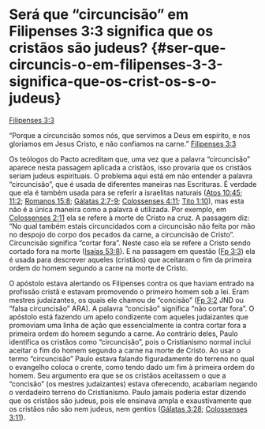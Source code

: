 # Será que “circuncisão” em Filipenses 3:3 significa que os cristãos são judeus? {#ser-que-circuncis-o-em-filipenses-3-3-significa-que-os-crist-os-s-o-judeus}

[Filipenses 3:3](http://bibliaonline.com.br/acf/fp/3/3)

“Porque a circuncisão somos nós, que servimos a Deus em espírito, e nos gloriamos em Jesus Cristo, e não confiamos na carne.” [Filipenses 3:3](http://bibliaonline.com.br/acf/fp/3/3)

Os teólogos do Pacto acreditam que, uma vez que a palavra “circuncisão” aparece nesta passagem aplicada a cristãos, isso provaria que os cristãos seriam judeus espirituais. O problema aqui está em não entender a palavra “circuncisão”, que é usada de diferentes maneiras nas Escrituras. É verdade que ela é também usada para se referir a israelitas naturais ([Atos 10:45](http://bibliaonline.com.br/acf/atos/10/45); [11:2](http://bibliaonline.com.br/acf/atos/11/2); [Romanos 15:8](http://bibliaonline.com.br/acf/rm/15/8); [Gálatas 2:7-9](http://bibliaonline.com.br/acf/gl/2/7-9); [Colossenses 4:11](http://bibliaonline.com.br/acf/cl/4/11); [Tito 1:10](http://bibliaonline.com.br/acf/tt/1/10)), mas esta não é a única maneira como a palavra é utilizada. Por exemplo, em [Colossenses 2:11](http://bibliaonline.com.br/acf/cl/2/11) ela se refere à morte de Cristo na cruz. A passagem diz: “No qual também estais circuncidados com a circuncisão não feita por mão no despojo do corpo dos pecados da carne, a circuncisão de Cristo”. Circuncisão significa “cortar fora”. Neste caso ela se refere a Cristo sendo cortado fora na morte ([Isaías 53:8](http://bibliaonline.com.br/acf/is/53/8)). E na passagem em questão ([Fp 3:3](http://bibliaonline.com.br/acf/fp/3/3)) ela é usada para descrever aqueles (cristãos) que aceitaram o fim da primeira ordem do homem segundo a carne na morte de Cristo.

O apóstolo estava alertando os Filipenses contra os que haviam entrado na profissão cristã e estavam promovendo o primeiro homem sob a lei. Eram mestres judaizantes, os quais ele chamou de “concisão” ([Fp 3:2](http://bibliaonline.com.br/acf/fp/3/2) JND ou “falsa circuncisão” ARA). A palavra “concisão” significa “não cortar fora”. O apóstolo está fazendo um apelo condizente com aqueles judaizantes que promoviam uma linha de ação que essencialmente ia contra cortar fora a primeira ordem do homem segundo a carne. Ao contrário deles, Paulo identifica os cristãos como “circuncisão”, pois o Cristianismo normal inclui aceitar o fim do homem segundo a carne na morte de Cristo. Ao usar o termo “circuncisão” Paulo estava falando figuradamente do terreno no qual o evangelho coloca o crente, como tendo dado um fim à primeira ordem do homem. Seu argumento era que se os cristãos aceitassem o que a “concisão” (os mestres judaizantes) estava oferecendo, acabariam negando o verdadeiro terreno do Cristianismo. Paulo jamais poderia estar dizendo que os cristãos são judeus, pois ele ensinava ampla e exaustivamente que os cristãos não são nem judeus, nem gentios ([Gálatas 3:28](http://bibliaonline.com.br/acf/gl/3/28); [Colossenses 3:11](http://bibliaonline.com.br/acf/cl/3/11)).